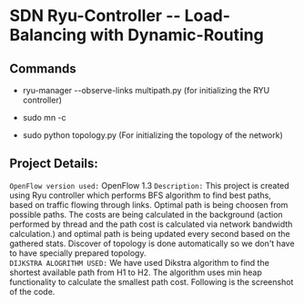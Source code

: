 # SDN Ryu-Controller -- Load-Balancing with Dynamic-Routing

## Commands
- ryu-manager --observe-links multipath.py (for initializing the RYU controller)

- sudo mn -c
- sudo python topology.py (For initializing the topology of the network)

## Project Details: 
``OpenFlow version used:`` OpenFlow 1.3 
``Description:`` This project is created using Ryu controller which performs BFS algorithm to find best paths, based on traffic flowing through links. Optimal path is being choosen from possible paths. The costs are being calculated in the background (action performed by thread and the path cost is calculated via network bandwidth calculation.) and optimal path is being updated every second based on the gathered stats. Discover of topology is done automatically so we don't have to have specially prepared topology.     
``DIJKSTRA ALOGRITHM USED:``
We have used Dikstra algorithm to find the shortest available path from H1 to H2. The algorithm uses min heap functionality to calculate the smallest path cost. Following is the screenshot of the code.


